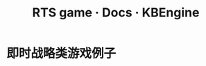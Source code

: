 ﻿---
layout: docs_cn
title: RTS game · Docs · KBEngine
tab: docs
docsitem: documentation-gameexample4
---

即时战略类游戏例子
====================

